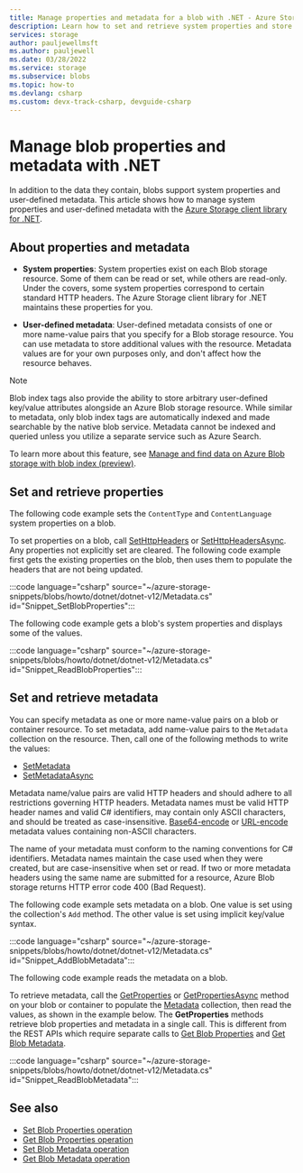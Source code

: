 ```yaml
---
title: Manage properties and metadata for a blob with .NET - Azure Storage
description: Learn how to set and retrieve system properties and store custom metadata on blobs in your Azure Storage account using the .NET client library.
services: storage
author: pauljewellmsft
ms.author: pauljewell
ms.date: 03/28/2022
ms.service: storage
ms.subservice: blobs
ms.topic: how-to
ms.devlang: csharp
ms.custom: devx-track-csharp, devguide-csharp
---
```


# Manage blob properties and metadata with .NET

In addition to the data they contain, blobs support system properties and user-defined metadata. This article shows how to manage system properties and user-defined metadata with the [Azure Storage client library for .NET](/dotnet/api/overview/azure/storage).

## About properties and metadata

- **System properties**: System properties exist on each Blob storage resource. Some of them can be read or set, while others are read-only. Under the covers, some system properties correspond to certain standard HTTP headers. The Azure Storage client library for .NET maintains these properties for you.

- **User-defined metadata**: User-defined metadata consists of one or more name-value pairs that you specify for a Blob storage resource. You can use metadata to store additional values with the resource. Metadata values are for your own purposes only, and don't affect how the resource behaves.

> [!NOTE]
> Blob index tags also provide the ability to store arbitrary user-defined key/value attributes alongside an Azure Blob storage resource. While similar to metadata, only blob index tags are automatically indexed and made searchable by the native blob service. Metadata cannot be indexed and queried unless you utilize a separate service such as Azure Search.
>
> To learn more about this feature, see [Manage and find data on Azure Blob storage with blob index (preview)](storage-manage-find-blobs.md).

## Set and retrieve properties

The following code example sets the `ContentType` and `ContentLanguage` system properties on a blob.

To set properties on a blob, call [SetHttpHeaders](/dotnet/api/azure.storage.blobs.specialized.blobbaseclient.sethttpheaders) or [SetHttpHeadersAsync](/dotnet/api/azure.storage.blobs.specialized.blobbaseclient.sethttpheadersasync). Any properties not explicitly set are cleared. The following code example first gets the existing properties on the blob, then uses them to populate the headers that are not being updated.

:::code language="csharp" source="~/azure-storage-snippets/blobs/howto/dotnet/dotnet-v12/Metadata.cs" id="Snippet_SetBlobProperties":::

The following code example gets a blob's system properties and displays some of the values.

:::code language="csharp" source="~/azure-storage-snippets/blobs/howto/dotnet/dotnet-v12/Metadata.cs" id="Snippet_ReadBlobProperties":::

## Set and retrieve metadata

You can specify metadata as one or more name-value pairs on a blob or container resource. To set metadata, add name-value pairs to the `Metadata` collection on the resource. Then, call one of the following methods to write the values:

- [SetMetadata](/dotnet/api/azure.storage.blobs.specialized.blobbaseclient.setmetadata)
- [SetMetadataAsync](/dotnet/api/azure.storage.blobs.specialized.blobbaseclient.setmetadataasync)

Metadata name/value pairs are valid HTTP headers and should adhere to all restrictions governing HTTP headers. Metadata names must be valid HTTP header names and valid C# identifiers, may contain only ASCII characters, and should be treated as case-insensitive. [Base64-encode](/dotnet/api/system.convert.tobase64string) or [URL-encode](/dotnet/api/system.web.httputility.urlencode) metadata values containing non-ASCII characters.

The name of your metadata must conform to the naming conventions for C# identifiers. Metadata names maintain the case used when they were created, but are case-insensitive when set or read. If two or more metadata headers using the same name are submitted for a resource, Azure Blob storage returns HTTP error code 400 (Bad Request).

The following code example sets metadata on a blob. One value is set using the collection's `Add` method. The other value is set using implicit key/value syntax.

:::code language="csharp" source="~/azure-storage-snippets/blobs/howto/dotnet/dotnet-v12/Metadata.cs" id="Snippet_AddBlobMetadata":::

The following code example reads the metadata on a blob.

To retrieve metadata, call the [GetProperties](/dotnet/api/azure.storage.blobs.specialized.blobbaseclient.getproperties) or [GetPropertiesAsync](/dotnet/api/azure.storage.blobs.specialized.blobbaseclient.getpropertiesasync) method on your blob or container to populate the [Metadata](/dotnet/api/azure.storage.blobs.models.blobproperties.metadata) collection, then read the values, as shown in the example below. The **GetProperties** methods retrieve blob properties and metadata in a single call. This is different from the REST APIs which require separate calls to [Get Blob Properties](/rest/api/storageservices/get-blob-properties) and [Get Blob Metadata](/rest/api/storageservices/get-blob-metadata).

:::code language="csharp" source="~/azure-storage-snippets/blobs/howto/dotnet/dotnet-v12/Metadata.cs" id="Snippet_ReadBlobMetadata":::

## See also

- [Set Blob Properties operation](/rest/api/storageservices/set-blob-properties)
- [Get Blob Properties operation](/rest/api/storageservices/get-blob-properties)
- [Set Blob Metadata operation](/rest/api/storageservices/set-blob-metadata)
- [Get Blob Metadata operation](/rest/api/storageservices/get-blob-metadata)
